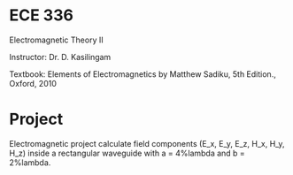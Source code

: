 ECE 336
=======
Electromagnetic Theory II

Instructor: Dr. D. Kasilingam

Textbook: Elements of Electromagnetics by Matthew Sadiku, 5th Edition., Oxford, 2010

Project
=========
Electromagnetic project calculate field components (E_x, E_y, E_z, H_x, H_y, H_z) inside a rectangular waveguide with a = 4%lambda and b = 2%lambda.
